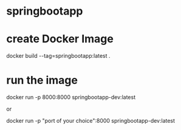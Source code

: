 # springbootapp

# create Docker Image
docker build --tag=springbootapp:latest .

# run the image
docker run -p 8000:8000 springbootapp-dev:latest

or 

docker run -p "port of your choice":8000 springbootapp-dev:latest
